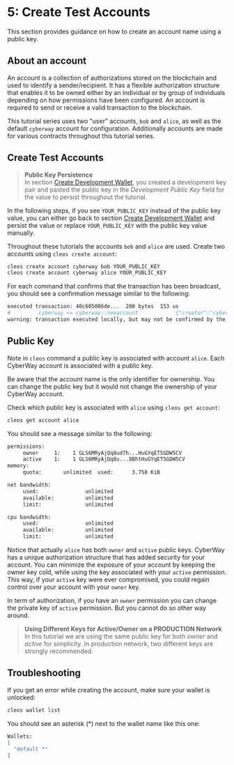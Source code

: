 # 5: Create Test Accounts

This section provides guidance on how to create an account name using a public key. 

## About an account

An account is a collection of authorizations stored on the blockchain and used to identify a sender/recipient. It has a flexible authorization structure that enables it to be owned either by an individual or by group of individuals depending on how permissions have been configured. An account is required to send or receive a valid transaction to the blockchain.  

This tutorial series uses two "user" accounts, `bob` and `alice`, as well as the default `cyberway` account for configuration. Additionally accounts are made for various contracts throughout this tutorial series.

## Create Test Accounts

> **Public Key Persistence**  
>  In section [Create Development Wallet](https://docs.cyberway.io/development_environment/create_development_wallet), you created a development key pair and pasted the public key in the *Development Public Key* field for the value to persist throughout the tutorial.  

In the following steps, if you see `YOUR_PUBLIC_KEY` instead of the public key value, you can either go back to section [Create Development Wallet](https://docs.cyberway.io/development_environment/create_development_wallet) and persist the value or replace `YOUR_PUBLIC_KEY` with the public key value manually.

Throughout these tutorials the accounts `bob` and `alice` are used. Create two accounts using `cleos create account`:

```sh
cleos create account cyberway bob YOUR_PUBLIC_KEY
cleos create account cyberway alice YOUR_PUBLIC_KEY
```

For each command that confirms that the transaction has been broadcast, you should see a confirmation message similar to the following:

```sh
executed transaction: 40c605006de...  200 bytes  153 us
#         cyberway <= cyberway::newaccount            {"creator":"cyberway","name":"alice","owner":{"threshold":1,"keys":[{"key":"EOS5rti4LTL53xptjgQBXv9HxyU...
warning: transaction executed locally, but may not be confirmed by the network yet    ]
```

## Public Key
Note in `cleos` command a public key is associated with account `alice`. Each CyberWay account is associated with a public key.  

Be aware that the account name is the only identifier for ownership. You can change the public key but it would not change the ownership of your CyberWay account.  

Check which public key is associated with `alice` using `cleos get account`:
```sh
cleos get account alice
```

You should see a message similar to the following:
```sh
permissions:
     owner     1:    1 GLS6MRyAjQq8ud7h...HuGYqET5GDW5CV
     active    1:    1 GLS6MRyAjQq8u...8BhtHuGYqET5GDW5CV
memory:
     quota:       unlimited  used:      3.758 KiB

net bandwidth:
     used:               unlimited
     available:          unlimited
     limit:              unlimited

cpu bandwidth:
     used:               unlimited
     available:          unlimited
     limit:              unlimited
```

Notice that actually `alice` has both `owner` and `active` public keys. CyberWay has a unique authorization structure that has added security for your account. You can minimize the exposure of your account by keeping the owner key cold, while using the key associated with your `active` permission. This way, if your `active` key were ever compromised, you could regain control over your account with your `owner` key.  

In term of authorization, if you have an `owner` permission you can change the private key of `active` permission. But you cannot do so other way around.  

> **Using Different Keys for Active/Owner on a PRODUCTION Network**  
>  In this tutorial we are using the same public key for both *owner* and *active* for simplicity. In production network, two different keys are strongly recommended.

## Troubleshooting
If you get an error while creating the account, make sure your wallet is unlocked:
```sh
cleos wallet list
```
You should see an asterisk (\*) next to the wallet name like this one:
```sh
Wallets:
[
  "default *"
]
```
